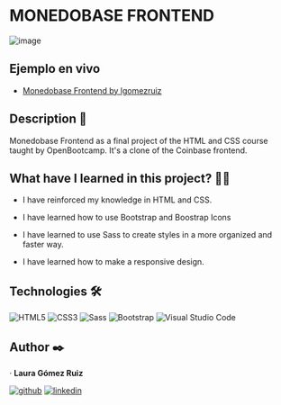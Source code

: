 # MONEDOBASE FRONTEND
![image](https://github.com/lgomezruiz/Monedobase-Frontend/assets/97950503/3258124b-45bc-4f70-84f0-3a276df1a5a8)

## Ejemplo en vivo
- [Monedobase Frontend by lgomezruiz](https://monedobase-frontend.netlify.app/)

## Description 📑

Monedobase Frontend as a final project of the HTML and CSS course taught by OpenBootcamp. It's a clone of the Coinbase frontend.

## What have I learned in this project? 🙇🏻 

- I have reinforced my knowledge in HTML and CSS.
  
- I have learned how to use Bootstrap and Boostrap Icons
  
- I have learned to use Sass to create styles in a more organized and faster way.
  
- I have learned how to make a responsive design.

## Technologies 🛠

  ![HTML5](https://img.shields.io/badge/HTML5-E34F26?style=for-the-badge&logo=HTML5&logoColor=white)
  ![CSS3](https://img.shields.io/badge/CSS3-1572B6?style=for-the-badge&logo=CSS3&logoColor=white)
  ![Sass](https://img.shields.io/badge/Sass-CC6699?style=for-the-badge&logo=Sass&logoColor=white)
  ![Bootstrap](https://img.shields.io/badge/Bootstrap-7952B3?style=for-the-badge&logo=bootstrap&logoColor=white)
  ![Visual Studio Code](https://img.shields.io/badge/Visual%20Studio%20Code-007ACC?style=for-the-badge&logo=visualstudiocode&logoColor=white)

## Author ✒️
· **Laura Gómez Ruiz**

[![github](https://img.shields.io/static/v1?label=&message=github&color=171515&logo=github&logoColor=white&style=for-the-badge)](https://github.com/lgomezruiz)
[![linkedin](https://img.shields.io/static/v1?label=&message=linkedin&color=0e76a8&logo=linkedin&logoColor=white&style=for-the-badge)](https://www.linkedin.com/in/lgomezruiz/)
